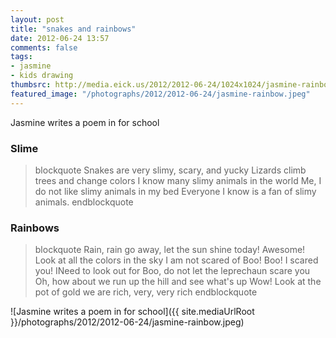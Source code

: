 ```yaml
---
layout: post
title: "snakes and rainbows"
date: 2012-06-24 13:57
comments: false
tags:
- jasmine
- kids drawing
thumbsrc: http://media.eick.us/2012/2012-06-24/1024x1024/jasmine-rainbow.jpeg
featured_image: "/photographs/2012/2012-06-24/jasmine-rainbow.jpeg"
---
```

Jasmine writes a poem in for school

### Slime
> blockquote
Snakes are very slimy, scary, and yucky
Lizards climb trees and change colors
I know many slimy animals in the world
Me, I do not like slimy animals in my bed
Everyone I know is a fan of slimy animals.
> endblockquote


### Rainbows
> blockquote
Rain, rain go away, let the sun shine today!
Awesome!  Look at all the colors in the sky
I am not scared of Boo! Boo! I scared you!
INeed to look out for Boo, do not let the leprechaun scare you
Oh, how about we run up the hill and see what's up
Wow!  Look at the pot of gold we are rich, very, very rich
> endblockquote

![Jasmine writes a poem in for school]({{ site.mediaUrlRoot }}/photographs/2012/2012-06-24/jasmine-rainbow.jpeg)


